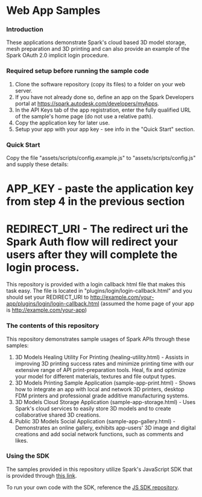 Web App Samples
========================
### Introduction
These applications demonstrate Spark's cloud based 3D model storage, mesh preparation and 3D printing and can also provide an example of the Spark OAuth 2.0 implicit login procedure.

### Required setup before running the sample code
1. Clone the software repository (copy its files) to a folder on your web server. 
2. If you have not already done so, define an app on the Spark Developers portal at https://spark.autodesk.com/developers/myApps.
3. In the API Keys tab of the app registration, enter the fully qualified URL of the sample's home page (do not use a relative path).
4. Copy the application key for later use.
5. Setup your app with your app key - see info in the "Quick Start" section.

### Quick Start
Copy the file "assets/scripts/config.example.js" to "assets/scripts/config.js" and supply these details:
  # **APP_KEY** - paste the application key from step 4 in the previous section
  # **REDIRECT_URI** - The redirect uri the Spark Auth flow will redirect your users after they will complete the login process.
  This repository is provided with a login callback html file that makes this task easy.
  The file is located in "plugins/login/login-callback.html" and you should set your REDIRECT_URI to http://example.com/your-app/plugins/login/login-callback.html
  (assumed the home page of your app is http://example.com/your-app)

### The contents of this repository
This repository demonstrates sample usages of Spark APIs through these samples:
1. 3D Models Healing Utility For Printing (healing-utility.html) - Assists in improving 3D printing success rates and minimize printing time with our extensive range of API print-preparation tools. Heal, fix and optimize your model for different materials, textures and file output types.
2. 3D Models Printing Sample Application (sample-app-print.html) - Shows how to integrate an app with local and network 3D printers, desktop FDM printers and professional grade additive manufacturing systems.
3. 3D Models Cloud Storage Application (sample-app-storage.html) - Uses Spark's cloud services to easily store 3D models and to create collaborative shared 3D creations.
4. Public 3D Models Social Application (sample-app-gallery.html) - Demonstrates an online gallery, exhibits app-users' 3D image and digital creations and add social network functions, such as comments and likes.

### Using the SDK
The samples provided in this repository utilize Spark's JavaScript SDK that is provided through [this link](https://code.spark.autodesk.com/autodesk-spark-sdk.min.js).

To run your own code with the SDK, reference the [JS SDK repository](https://github.com/spark3dp/spark-js-SDK).
